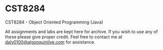 # CST8284
CST8284 - Object Oriented Programming (Java)

All assignments and labs are kept here for archive. If you wish to use any of these please give proper credit. Feel free to contact me at daly0100@algonquinlive.com for assistance.
